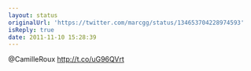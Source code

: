 ```yaml
---
layout: status
originalUrl: 'https://twitter.com/marcgg/status/134653704228974593'
isReply: true
date: 2011-11-10 15:28:39
---
```


@CamilleRoux http://t.co/uG96QVrt
